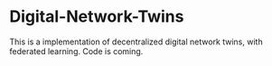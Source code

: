 # Digital-Network-Twins
This is a implementation of decentralized digital network twins, with federated learning. Code is coming.
